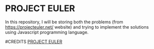# PROJECT EULER

In this repository, I will be storing both the problems (from https://projecteuler.net/ website) and trying to implement the solutions using Javascript programming language.

#CREDITS
[PROJECT EULER](https://projecteuler.net/)
